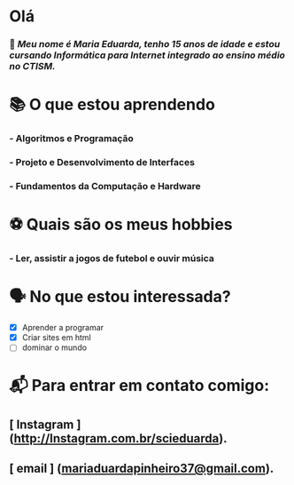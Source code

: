  # Olá
### 👋 *Meu nome é Maria Eduarda, tenho 15 anos de idade e estou cursando Informática para Internet integrado ao ensino médio no CTISM.*

# 📚 O que estou aprendendo
### - Algoritmos e Programação
### - Projeto e Desenvolvimento de Interfaces
### - Fundamentos da Computação e Hardware

 # ⚽ Quais são os meus hobbies
### - Ler, assistir a jogos de futebol e ouvir música

# 🗣️ **No que estou interessada?**
- [x] Aprender a programar
- [x] Criar sites em html
- [ ] dominar o mundo

 # 📬 Para entrar em contato comigo:
## [ Instagram ] (http://Instagram.com.br/scieduarda).
## [ email ] (mariaduardapinheiro37@gmail.com).
